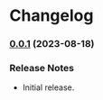# Changelog

### [0.0.1](https://github.com/jendave/starsmith-expanded-oracles/commits/main) (2023-08-18)

### Release Notes

* Initial release.
